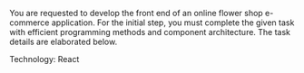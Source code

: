 You are requested to develop the front end of an online flower shop e-commerce application. 
For the initial step, you must complete the given task with efficient programming methods 
and component architecture. The task details are elaborated below. 

Technology: React 
